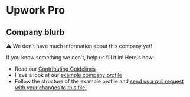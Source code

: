 # Upwork Pro

## Company blurb

⚠ We don't have much information about this company yet!

If you know something we don't, help us fill it in!  Here's how:

- Read our [Contributing Guidelines](https://github.com/remoteintech/remote-jobs/blob/master/CONTRIBUTING.md)
- Have a look at our [example company profile](https://github.com/remoteintech/remote-jobs/blob/master/company-profiles/example.md)
- Follow the structure of the example profile and [send us a pull request with your changes to this file!](https://github.com/remoteintech/remote-jobs/edit/master/company-profiles/upwork-pro.md)
